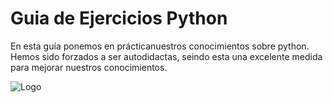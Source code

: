 
# Guia de Ejercicios Python

En esta guía ponemos en prácticanuestros conocimientos sobre python. Hemos sido forzados a ser autodidactas, seindo esta una excelente medida para mejorar nuestros conocimientos.


![Logo](https://upload.wikimedia.org/wikipedia/commons/f/f8/Python_logo_and_wordmark.svg)

